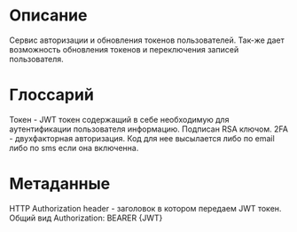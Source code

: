 # Описание
Сервис авторизации и обновления токенов пользователей. Так-же дает возможность обновления токенов и переключения записей пользователя.

# Глоссарий
Токен - JWT токен содержащий в себе необходимую для аутентификации пользователя информацию. Подписан RSA ключом.
2FA - двухфакторная авторизация. Код для нее высылается либо по email либо по sms если она включенна.

# Метаданные
HTTP Authorization header - заголовок в котором передаем JWT токен. Общий вид Authorization: BEARER {JWT}